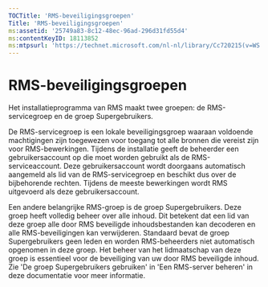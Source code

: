 ```yaml
---
TOCTitle: 'RMS-beveiligingsgroepen'
Title: 'RMS-beveiligingsgroepen'
ms:assetid: '25749a83-8c12-48ec-96ad-296d31fd55d4'
ms:contentKeyID: 18113852
ms:mtpsurl: 'https://technet.microsoft.com/nl-nl/library/Cc720215(v=WS.10)'
---
```


RMS-beveiligingsgroepen
=======================

Het installatieprogramma van RMS maakt twee groepen: de RMS-servicegroep en de groep Supergebruikers.

De RMS-servicegroep is een lokale beveiligingsgroep waaraan voldoende machtigingen zijn toegewezen voor toegang tot alle bronnen die vereist zijn voor RMS-bewerkingen. Tijdens de installatie geeft de beheerder een gebruikersaccount op die moet worden gebruikt als de RMS-serviceaccount. Deze gebruikersaccount wordt doorgaans automatisch aangemeld als lid van de RMS-servicegroep en beschikt dus over de bijbehorende rechten. Tijdens de meeste bewerkingen wordt RMS uitgevoerd als deze gebruikersaccount.

Een andere belangrijke RMS-groep is de groep Supergebruikers. Deze groep heeft volledig beheer over alle inhoud. Dit betekent dat een lid van deze groep alle door RMS beveiligde inhoudsbestanden kan decoderen en alle RMS-beveiligingen kan verwijderen. Standaard bevat de groep Supergebruikers geen leden en worden RMS-beheerders niet automatisch opgenomen in deze groep. Het beheer van het lidmaatschap van deze groep is essentieel voor de beveiliging van uw door RMS beveiligde inhoud. Zie 'De groep Supergebruikers gebruiken' in 'Een RMS-server beheren' in deze documentatie voor meer informatie.
